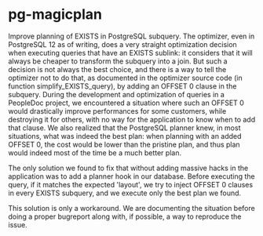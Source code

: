# pg-magicplan

Improve planning of EXISTS in PostgreSQL subquery.
The optimizer, even in PostgreSQL 12 as of writing, does a very straight
optimization decision when executing queries that have an EXISTS sublink: it
considers that it will always be cheaper to transform the subquery into a join.
But such a decision is not always the best choice, and there is a way to tell
the optimizer not to do that, as documented in the optimizer source code (in 
function simplify_EXISTS_query), by adding an OFFSET 0 clause in the subquery.
During the development and optimization of queries in a PeopleDoc project, we
encountered a situation where such an OFFSET 0 would drastically improve 
performances for some customers, while destroying it for others, with no way
for the application to know when to add that clause.
We also realized that the PostgreSQL planner knew, in most situations, what was
indeed the best plan: when planning with an added OFFSET 0, the cost would be
lower than the pristine plan, and thus plan would indeed most of the time be a
much better plan.

The only solution we found to fix that without adding massive hacks in the
application was to add a planner hook in our database. Before executing the
query, if it matches the expected 'layout', we try to inject OFFSET 0 clauses
in every EXISTS subquery, and we execute only the best plan we found.

This solution is only a workaround. We are documenting the situation before
doing a proper bugreport along with, if possible, a way to reproduce the issue.
